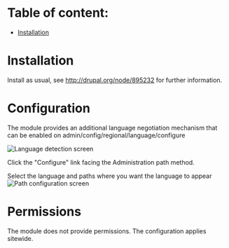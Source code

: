 Table of content:
=================
- [Installation](#installation)


# Installation
Install as usual, see http://drupal.org/node/895232 for further information.

# Configuration
The module provides an additional language negotiation mechanism that can be
enabled on admin/config/regional/language/configure

 ![Language detection screen](https://www.drupal.org/files/project-images/admin-screen-1.JPG "Language detection screen")

Click the "Configure" link facing the Administration path method.

Select the language and paths where you want the language to appear
![Path configuration screen](https://www.drupal.org/files/project-images/admin-screen-2.JPG "Path configuration screen")

# Permissions
The module does not provide permissions. The configuration applies sitewide.